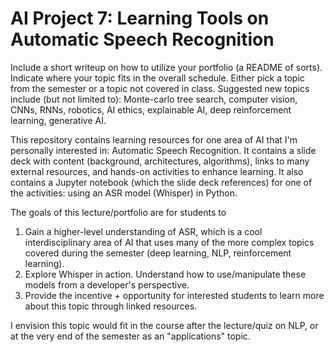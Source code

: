 # AI Project 7: Learning Tools on Automatic Speech Recognition

Include a short writeup on how to utilize your portfolio (a README of sorts). Indicate where your topic fits in the overall schedule. Either pick a topic from the semester or a topic not covered in class. Suggested new topics include (but not limited to): Monte-carlo tree search, computer vision, CNNs, RNNs, robotics, AI ethics, explainable AI, deep reinforcement learning, generative AI.

This repository contains learning resources for one area of AI that I'm personally interested in: Automatic Speech Recognition. It contains a slide deck with content (background, architectures, algorithms), links to many external resources, and hands-on activities to enhance learning. It also contains a Jupyter notebook (which the slide deck references) for one of the activities: using an ASR model (Whisper) in Python.

The goals of this lecture/portfolio are for students to
1. Gain a higher-level understanding of ASR, which is a cool interdisciplinary area of AI that uses many of the more complex topics covered during the semester (deep learning, NLP, reinforcement learning).
2. Explore Whisper in action. Understand how to use/manipulate these models from a developer's perspective.
3. Provide the incentive + opportunity for interested students to learn more about this topic through linked resources.

I envision this topic would fit in the course after the lecture/quiz on NLP, or at the very end of the semester as an "applications" topic.
